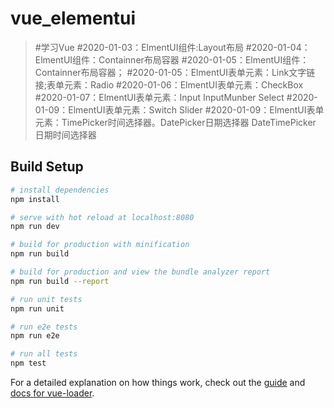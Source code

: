 # vue_elementui

> #学习Vue
#2020-01-03：ElmentUI组件:Layout布局
#2020-01-04：ElmentUI组件：Containner布局容器
#2020-01-05：ElmentUI组件：Containner布局容器；
#2020-01-05：ElmentUI表单元素：Link文字链接;表单元素：Radio
#2020-01-06：ElmentUI表单元素：CheckBox
#2020-01-07：ElmentUI表单元素：Input InputMunber Select 
#2020-01-09：ElmentUI表单元素：Switch Slider
#2020-01-09：ElmentUI表单元素：TimePicker时间选择器。DatePicker日期选择器 DateTimePicker 日期时间选择器
## Build Setup

``` bash
# install dependencies
npm install

# serve with hot reload at localhost:8080
npm run dev

# build for production with minification
npm run build

# build for production and view the bundle analyzer report
npm run build --report

# run unit tests
npm run unit

# run e2e tests
npm run e2e

# run all tests
npm test
```

For a detailed explanation on how things work, check out the [guide](http://vuejs-templates.github.io/webpack/) and [docs for vue-loader](http://vuejs.github.io/vue-loader).
